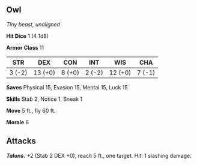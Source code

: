## Owl

*Tiny beast, unaligned*

**Hit Dice** 1 (4 1d8)

**Armor Class** 11

| STR     | DEX     | CON     | INT     | WIS     | CHA     |
|---------|---------|---------|---------|---------|---------|
|  3 (-2) | 13 (+0) |  8 (+0) |  2 (-2) | 12 (+0) |  7 (-1) |

**Saves** Physical 15, Evasion 15, Mental 15, Luck 15

**Skills** Stab 2, Notice 1, Sneak 1

**Move** 5 ft., fly 60 ft.

**Morale** 6

## Attacks

***Talons.*** +2 (Stab 2 DEX +0), reach 5 ft., one target. Hit: 1 slashing damage.

